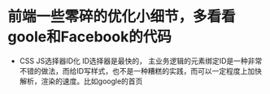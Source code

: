 # 前端一些零碎的优化小细节，多看看goole和Facebook的代码

* CSS JS选择器ID化
  ID选择器是最快的， 主业务逻辑的元素绑定ID是一种非常不错的做法，而给ID写样式，也不是一种糟糕的实践，而可以一定程度上加快解析，渲染的速度。比如google的首页
